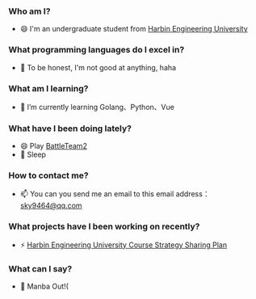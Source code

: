 ### Who am I?
- 😄 I'm an undergraduate student from [Harbin Engineering University](http://www.hrbeu.edu.cn/)

### What programming languages do I excel in?
- 🤔 To be honest, I'm not good at anything, haha

### What am I learning?
- 🌱 I’m currently learning Golang、Python、Vue

### What have I been doing lately?
- 😄 Play [BattleTeam2](https://www.ssjj.cn/)
- 💬 Sleep
### How to contact me?
- 📫 You can you send me an email to this email address：[sky9464@qq.com](mailto:sky9464@qq.com)

### What projects have I been working on recently?
- ⚡ [Harbin Engineering University Course Strategy Sharing Plan](https://github.com/HEUOpenResource/heu-icicles)

### What can I say?
- 👯 Manba Out!(
